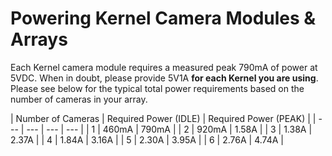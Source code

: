# Powering Kernel Camera Modules & Arrays

Each Kernel camera module requires a measured peak 790mA of power at 5VDC. When in doubt, please provide 5V1A **for each Kernel you are using**.
Please see below for the typical total power requirements based on the number of cameras in your array.

| Number of Cameras | Required Power \(IDLE\) | Required Power \(PEAK\) |
| --- | --- | --- | --- |
| 1 | 460mA | 790mA |
| 2 | 920mA | 1.58A |
| 3 | 1.38A | 2.37A |
| 4 | 1.84A | 3.16A |
| 5 | 2.30A | 3.95A |
| 6 | 2.76A | 4.74A |


